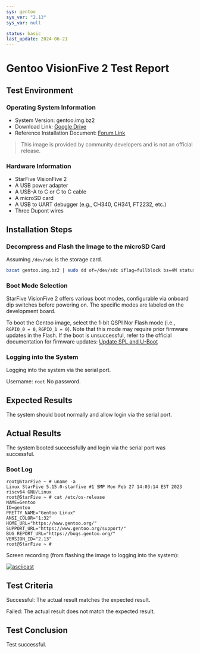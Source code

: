 ```yaml
---
sys: gentoo
sys_ver: "2.13"
sys_var: null

status: basic
last_update: 2024-06-21
---
```


# Gentoo VisionFive 2 Test Report

## Test Environment

### Operating System Information

- System Version: gentoo.img.bz2
- Download Link: [Google Drive](https://drive.google.com/file/d/10TDsk2FwZDJv3yJvDAfCam5Wf9ibS6Eg/view?usp=sharing)
- Reference Installation Document: [Forum Link](https://forum.rvspace.org/t/experimental-gentoo-image/1807)

> This image is provided by community developers and is not an official release.

### Hardware Information

- StarFive VisionFive 2
- A USB power adapter
- A USB-A to C or C to C cable
- A microSD card
- A USB to UART debugger (e.g., CH340, CH341, FT2232, etc.)
- Three Dupont wires

## Installation Steps

### Decompress and Flash the Image to the microSD Card

Assuming `/dev/sdc` is the storage card.

```bash
bzcat gentoo.img.bz2 | sudo dd of=/dev/sdc iflag=fullblock bs=4M status=progress
```

### Boot Mode Selection

StarFive VisionFive 2 offers various boot modes, configurable via onboard dip switches before powering on. The specific modes are labeled on the development board.

To boot the Gentoo image, select the 1-bit QSPI Nor Flash mode (i.e., `RGPIO_0 = 0`, `RGPIO_1 = 0`). Note that this mode may require prior firmware updates in the Flash. If the boot is unsuccessful, refer to the official documentation for firmware updates: [Update SPL and U-Boot](https://doc.rvspace.org/VisionFive2/Quick_Start_Guide/VisionFive2_QSG/spl_u_boot_0.html)

### Logging into the System

Logging into the system via the serial port.

Username: `root`
No password.

## Expected Results

The system should boot normally and allow login via the serial port.

## Actual Results

The system booted successfully and login via the serial port was successful.

### Boot Log

```log
root@StarFive ~ # uname -a                                                                                                          
Linux StarFive 5.15.0-starfive #1 SMP Mon Feb 27 14:03:14 EST 2023 riscv64 GNU/Linux                                                
root@StarFive ~ # cat /etc/os-release                                                                                               
NAME=Gentoo                                                                                                                         
ID=gentoo                                                                                                                           
PRETTY_NAME="Gentoo Linux"                                                                                                          
ANSI_COLOR="1;32"                                                                                                                   
HOME_URL="https://www.gentoo.org/"                                                                                                  
SUPPORT_URL="https://www.gentoo.org/support/"                                                                                       
BUG_REPORT_URL="https://bugs.gentoo.org/"                                                                                           
VERSION_ID="2.13"                                                                                                                   
root@StarFive ~ #
```

Screen recording (from flashing the image to logging into the system):

[![asciicast](https://asciinema.org/a/HYfHc1I7NtPlUkfSuY7W1cy5e.svg)](https://asciinema.org/a/HYfHc1I7NtPlUkfSuY7W1cy5e)

## Test Criteria

Successful: The actual result matches the expected result.

Failed: The actual result does not match the expected result.

## Test Conclusion

Test successful.
